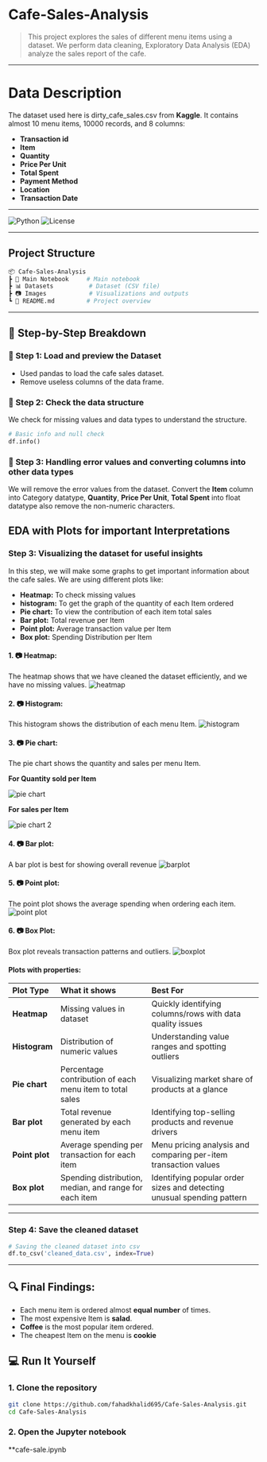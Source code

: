 # Cafe-Sales-Analysis
> This project explores the sales of different menu items using a dataset. We perform data cleaning, Exploratory Data Analysis (EDA) analyze the sales report of the cafe.
---
# Data Description
The dataset used here is dirty_cafe_sales.csv from **Kaggle**. It contains almost 10 menu items, 10000 records, and 8 columns:

- **Transaction id**
- **Item**
- **Quantity**
- **Price Per Unit**
- **Total Spent**
- **Payment Method**
- **Location**
- **Transaction Date**

---

![Python](https://img.shields.io/badge/Python-3.12.7-blue)
![License](https://img.shields.io/badge/License-MIT-green)

---

## Project Structure

``` Bash
📦 Cafe-Sales-Analysis
┣ 📜 Main Notebook     # Main notebook
┣ 📊 Datasets          # Dataset (CSV file)
┣ 📷 Images            # Visualizations and outputs
┗ 📄 README.md         # Project overview
```
---

## 🔰 Step-by-Step Breakdown

### 📌 Step 1: Load and preview the Dataset
- Used pandas to load the cafe sales dataset.
- Remove useless columns of the data frame.

### 📌 Step 2: Check the data structure
We check for missing values and data types to understand the structure.

```python
# Basic info and null check
df.info()
```

### 📌 Step 3: Handling error values and converting columns into other data types

We will remove the error values from the dataset. Convert the **Item** column into Category datatype, **Quantity**, **Price Per Unit**, **Total Spent** into float datatype also remove the non-numeric characters.

## EDA with Plots for important Interpretations

### Step 3: Visualizing the dataset for useful insights

In this step, we will make some graphs to get important information about the cafe sales. We are using different plots like:

- **Heatmap:** To check missing values
- **histogram:** To get the graph of the quantity of each Item ordered
- **Pie chart:** To view the contribution of each item total sales
- **Bar plot:** Total revenue per Item
- **Point plot:** Average transaction value per Item
- **Box plot:** Spending Distribution per Item

#### 1. 📷 Heatmap:
The heatmap shows that we have cleaned the dataset efficiently, and we have no missing values.
![heatmap](Images/heatmap.png)

#### 2. 📷 Histogram:
This histogram shows the distribution of each menu Item.
![histogram](Images/histogram.png)

#### 3. 📷 Pie chart:
The pie chart shows the quantity and sales per menu Item.

**For Quantity sold per Item**

![pie chart](Images/pie_chart_1.png)

**For sales per Item**

![pie chart 2](Images/pie_chart_2.png)

#### 4. 📷 Bar plot:
A bar plot is best for showing overall revenue
![barplot](Images/barplot.png)

#### 5. 📷 Point plot:
The point plot shows the average spending when ordering each item.
![point plot](Images/pointplot.png)

#### 6. 📷 Box Plot: 
Box plot reveals transaction patterns and outliers.
![boxplot](Images/boxplot.png)

#### **Plots with properties:**

| **Plot Type** | **What it shows**                                            | **Best For**
| :-------------| :----------------------------------------------------------- | :-------------
| **Heatmap**   | Missing values in dataset                                    | Quickly identifying columns/rows with data quality issues
| **Histogram** | Distribution of numeric values                               | Understanding value ranges and spotting outliers
| **Pie chart** | Percentage contribution of each menu item to total sales     | Visualizing market share of products at a glance
| **Bar plot**  | Total revenue generated by each menu item                    | Identifying top-selling products and revenue drivers
| **Point plot**| Average spending per transaction for each item               | Menu pricing analysis and comparing per-item transaction values
| **Box plot**  | Spending distribution, median, and range for each item       | Identifying popular order sizes and detecting unusual spending pattern

---
### Step 4: Save the cleaned dataset

``` python
# Saving the cleaned dataset into csv
df.to_csv('cleaned_data.csv', index=True)
```
---
## 🔍 Final Findings:

- Each menu item is ordered almost **equal number** of times.
- The most expensive Item is **salad**. 
- **Coffee** is the most popular item ordered.
- The cheapest Item on the menu is **cookie**

## 💻 Run It Yourself

### 1. Clone the repository

```bash
git clone https://github.com/fahadkhalid695/Cafe-Sales-Analysis.git
cd Cafe-Sales-Analysis
```
### 2. Open the Jupyter notebook

**cafe-sale.ipynb

